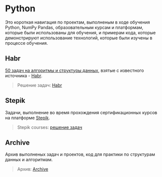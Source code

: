 # Python
Это короткая навигация по проектам, выполненым в ходе обучения Python, NumPy Pandas, образовательным курсам и платформам, которые были использованы для обучения, и примерам кода, которые демонстрируют использование технологий, которые были изучены в процессе обучения.

## Habr

[50 задач на алгоритмы и структуры данных](https://habr.com/ru/company/timeweb/blog/579080/), взятые с известного источника - [Habr](https://habr.com/).

> Решение задач: [Habr](./Habr/)

## Stepik

Задачи, выполнение во время прохождения сертификационных курсов на платформе [Stepik](https://stepik.org/). 

> Stepik courses: [решение задач](./Stepik)

## Archive

Архив выполненых задач и проектов, код для практики по структурам данных и алгоритмам. 

> Архив: [Archive](./Archive/)
